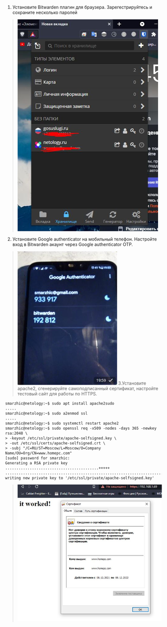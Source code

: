 1. Установите Bitwarden плагин для браузера. Зарегестрируйтесь и сохраните несколько паролей
>![1](https://github.com/Smarzhic/netology/blob/main/03-sysadmin-09-security/1.JPG)
2. Установите Google authenticator на мобильный телефон. Настройте вход в Bitwarden акаунт через Google authenticator OTP.
>![1](https://github.com/Smarzhic/netology/blob/main/03-sysadmin-09-security/2.JPG)
3.Установите apache2, сгенерируйте самоподписанный сертификат, настройте тестовый сайт для работы по HTTPS.
```
smarzhic@netology:~$ sudo apt install apache2sudo 
.....
smarzhic@netology:~$ sudo a2enmod ssl
.....
smarzhic@netology:~$ sudo systemctl restart apache2
smarzhic@netology:~$ sudo openssl req -x509 -nodes -days 365 -newkey rsa:2048 \
> -keyout /etc/ssl/private/apache-selfsigned.key \
> -out /etc/ssl/certs/apache-selfsigned.crt \
> -subj "/C=RU/ST=Moscow/L=Moscow/O=Company Name/OU=Org/CN=www.homepc.com"
[sudo] password for smarzhic:
Generating a RSA private key
..........................................+++++
.......................................................................................+++++
writing new private key to '/etc/ssl/private/apache-selfsigned.key'
```
>![1](https://github.com/Smarzhic/netology/blob/main/03-sysadmin-09-security/3.JPG)

